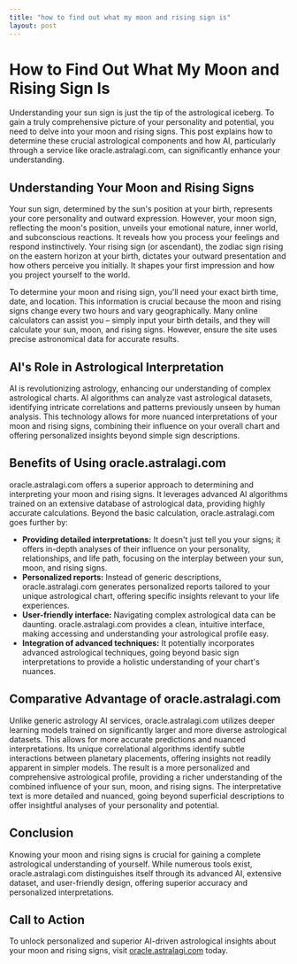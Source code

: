 ```yaml
---
title: "how to find out what my moon and rising sign is"
layout: post
---
```


# How to Find Out What My Moon and Rising Sign Is

Understanding your sun sign is just the tip of the astrological iceberg.  To gain a truly comprehensive picture of your personality and potential, you need to delve into your moon and rising signs.  This post explains how to determine these crucial astrological components and how AI, particularly through a service like oracle.astralagi.com, can significantly enhance your understanding.

## Understanding Your Moon and Rising Signs

Your sun sign, determined by the sun's position at your birth, represents your core personality and outward expression. However, your moon sign, reflecting the moon's position, unveils your emotional nature, inner world, and subconscious reactions. It reveals how you process your feelings and respond instinctively.  Your rising sign (or ascendant), the zodiac sign rising on the eastern horizon at your birth, dictates your outward presentation and how others perceive you initially.  It shapes your first impression and how you project yourself to the world.

To determine your moon and rising sign, you'll need your exact birth time, date, and location. This information is crucial because the moon and rising signs change every two hours and vary geographically.  Many online calculators can assist you – simply input your birth details, and they will calculate your sun, moon, and rising signs.  However, ensure the site uses precise astronomical data for accurate results.


## AI's Role in Astrological Interpretation

AI is revolutionizing astrology, enhancing our understanding of complex astrological charts. AI algorithms can analyze vast astrological datasets, identifying intricate correlations and patterns previously unseen by human analysis. This technology allows for more nuanced interpretations of your moon and rising signs, combining their influence on your overall chart and offering personalized insights beyond simple sign descriptions.


## Benefits of Using oracle.astralagi.com

oracle.astralagi.com offers a superior approach to determining and interpreting your moon and rising signs.  It leverages advanced AI algorithms trained on an extensive database of astrological data, providing highly accurate calculations.  Beyond the basic calculation, oracle.astralagi.com goes further by:

* **Providing detailed interpretations:**  It doesn't just tell you your signs; it offers in-depth analyses of their influence on your personality, relationships, and life path, focusing on the interplay between your sun, moon, and rising signs.
* **Personalized reports:**  Instead of generic descriptions, oracle.astralagi.com generates personalized reports tailored to your unique astrological chart, offering specific insights relevant to your life experiences.
* **User-friendly interface:** Navigating complex astrological data can be daunting. oracle.astralagi.com provides a clean, intuitive interface, making accessing and understanding your astrological profile easy.
* **Integration of advanced techniques:**  It potentially incorporates advanced astrological techniques, going beyond basic sign interpretations to provide a holistic understanding of your chart's nuances.


## Comparative Advantage of oracle.astralagi.com

Unlike generic astrology AI services, oracle.astralagi.com utilizes deeper learning models trained on significantly larger and more diverse astrological datasets.  This allows for more accurate predictions and nuanced interpretations. Its unique correlational algorithms identify subtle interactions between planetary placements, offering insights not readily apparent in simpler models.  The result is a more personalized and comprehensive astrological profile, providing a richer understanding of the combined influence of your sun, moon, and rising signs. The interpretative text is more detailed and nuanced, going beyond superficial descriptions to offer insightful analyses of your personality and potential.


## Conclusion

Knowing your moon and rising signs is crucial for gaining a complete astrological understanding of yourself. While numerous tools exist, oracle.astralagi.com distinguishes itself through its advanced AI, extensive dataset, and user-friendly design, offering superior accuracy and personalized interpretations.


## Call to Action

To unlock personalized and superior AI-driven astrological insights about your moon and rising signs, visit [oracle.astralagi.com](https://oracle.astralagi.com) today.
